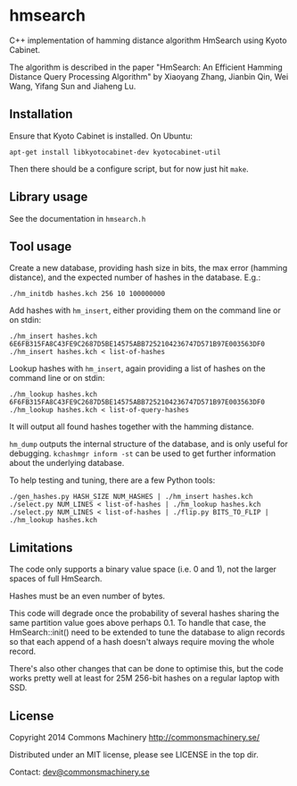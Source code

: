 hmsearch
========

C++ implementation of hamming distance algorithm HmSearch using Kyoto
Cabinet.

The algorithm is described in the paper "HmSearch: An Efficient
Hamming Distance Query Processing Algorithm" by Xiaoyang Zhang,
Jianbin Qin, Wei Wang, Yifang Sun and Jiaheng Lu.


Installation
------------

Ensure that Kyoto Cabinet is installed. On Ubuntu:

    apt-get install libkyotocabinet-dev kyotocabinet-util

Then there should be a configure script, but for now just hit `make`.


Library usage
-------------

See the documentation in `hmsearch.h`


Tool usage
----------

Create a new database, providing hash size in bits, the max error
(hamming distance), and the expected number of hashes in the
database.  E.g.:

    ./hm_initdb hashes.kch 256 10 100000000


Add hashes with `hm_insert`, either providing them on the command line
or on stdin:

    ./hm_insert hashes.kch 6E6FB315FA8C43FE9C2687D5BE14575ABB7252104236747D571B97E003563DF0
    ./hm_insert hashes.kch < list-of-hashes


Lookup hashes with `hm_insert`, again providing a list of hashes on
the command line or on stdin:
    
    ./hm_lookup hashes.kch 6F6FB315FA8C43FE9C2687D5BE14575ABB7252104236747D571B97E003563DF0
    ./hm_lookup hashes.kch < list-of-query-hashes

It will output all found hashes together with the hamming distance.

`hm_dump` outputs the internal structure of the database, and is only
useful for debugging.  `kchashmgr inform -st` can be used to get
further information about the underlying database.

To help testing and tuning, there are a few Python tools:

    ./gen_hashes.py HASH_SIZE NUM_HASHES | ./hm_insert hashes.kch
    ./select.py NUM_LINES < list-of-hashes | ./hm_lookup hashes.kch
    ./select.py NUM_LINES < list-of-hashes | ./flip.py BITS_TO_FLIP | ./hm_lookup hashes.kch


Limitations
-----------

The code only supports a binary value space (i.e. 0 and 1), not the
larger spaces of full HmSearch.

Hashes must be an even number of bytes.

This code will degrade once the probability of several hashes sharing
the same partition value goes above perhaps 0.1.  To handle that case,
the HmSearch::init() need to be extended to tune the database to align
records so that each append of a hash doesn't always require moving
the whole record.

There's also other changes that can be done to optimise this, but the
code works pretty well at least for 25M 256-bit hashes on a regular
laptop with SSD.


License
-------

Copyright 2014 Commons Machinery http://commonsmachinery.se/

Distributed under an MIT license, please see LICENSE in the top dir.

Contact: dev@commonsmachinery.se

